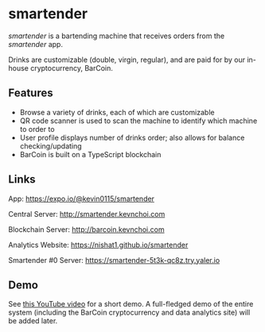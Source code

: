 # smartender
*smartender* is a bartending machine that receives orders from the *smartender* app.

Drinks are customizable (double, virgin, regular), and are paid for by our in-house cryptocurrency, BarCoin.

## Features
- Browse a variety of drinks, each of which are customizable
- QR code scanner is used to scan the machine to identify which machine to order to
- User profile displays number of drinks order; also allows for balance checking/updating
- BarCoin is built on a TypeScript blockchain

## Links
App: https://expo.io/@kevin0115/smartender

Central Server: http://smartender.kevnchoi.com

Blockchain Server: http://barcoin.kevnchoi.com

Analytics Website: https://nishat1.github.io/smartender

Smartender #0 Server: https://smartender-5t3k-qc8z.try.yaler.io

## Demo
See [this YouTube video](https://www.youtube.com/watch?v=RcJTuN3p8qs) for a short demo. A full-fledged demo of the entire system (including the BarCoin cryptocurrency and data analytics site) will be added later.
